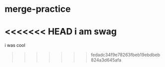 # merge-practice
<<<<<<< HEAD
i 
am 
swag
=======
i
was
cool
>>>>>>> fedadc34f9e78263fbeb19ebdbeb824a3d645afa
